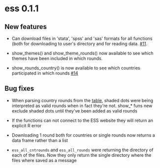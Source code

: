 # ess 0.1.1

## New features

* Can download files in 'stata', 'spss' and 'sas' formats for all functions (both for downloading to user's directory and for reading data. [#11](https://github.com/cimentadaj/ess/issues/11).

* show_themes() and show_theme_rounds() now available to see which themes have been included in which rounds.

* show_rounds_country() is now available to see which countries participated in which rounds [#14](https://github.com/cimentadaj/ess/issues/14)

## Bug fixes

* When parsing country rounds from the [table](http://www.europeansocialsurvey.org/data/country_index.html), shaded dots were being interpreted as valid rounds when in fact they're not. show_* funs new exclude shaded dots until they've been added as valid rounds

* If the functions can not connect to the ESS website they will return an explicit R error

* Downloading 1 round both for countries or single rounds now returns a data frame rather than a list

* `ess_all_cntrounds` and `ess_all_rounds` were returning the directory of each of the files. Now they only return the single directory where the files where saved as a message